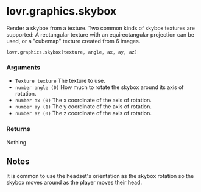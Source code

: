 <!--
category: reference
-->

lovr.graphics.skybox
===

Render a skybox from a texture.  Two common kinds of skybox textures are supported: A rectangular
texture with an equirectangular projection can be used, or a "cubemap" texture created from 6
images.

    lovr.graphics.skybox(texture, angle, ax, ay, az)

### Arguments

- `Texture texture` The texture to use.
- `number angle (0)` How much to rotate the skybox around its axis of rotation.
- `number ax (0)` The x coordinate of the axis of rotation.
- `number ay (1)` The y coordinate of the axis of rotation.
- `number az (0)` The z coordinate of the axis of rotation.

### Returns

Nothing

Notes
---

It is common to use the headset's orientation as the skybox rotation so the skybox moves around as
the player moves their head.
